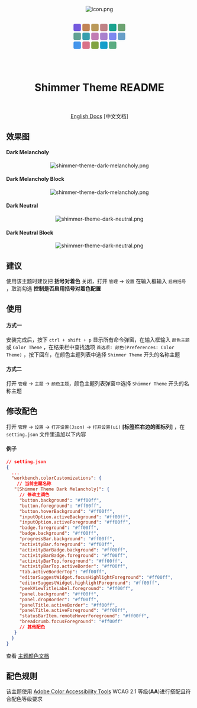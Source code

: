 <br/> <br/>

<div align="center">

![icon.png](https://i.postimg.cc/13dVCSNm/icon.png)

<br/>

<div style="display: flex; justify-content: center; align-items: center">
  <div style="display: grid; gap: 4px; grid-template-columns: repeat(6, 1fr)">
    <div style="width: 20px; height: 20px; background-color: #755ade;border-radius:4px;"></div>
    <div style="width: 20px; height: 20px; background-color: #c28455;border-radius:4px;"></div>
    <div style="width: 20px; height: 20px; background-color: #ba9959;border-radius:4px;"></div>
    <div style="width: 20px; height: 20px; background-color: #bf8286;border-radius:4px;"></div>
    <div style="width: 20px; height: 20px; background-color: #1aa38f;border-radius:4px;"></div>
    <div style="width: 20px; height: 20px; background-color: #6ca371;border-radius:4px;"></div>
    <div style="width: 20px; height: 20px; background-color: #62a193;border-radius:4px;"></div>
    <div style="width: 20px; height: 20px; background-color: #389fad;border-radius:4px;"></div>
    <div style="width: 20px; height: 20px; background-color: #c27cb3;border-radius:4px;"></div>
    <div style="width: 20px; height: 20px; background-color: #a980cd;border-radius:4px;"></div>
    <div style="width: 20px; height: 20px; background-color: #7c89f0;border-radius:4px;"></div>
    <div style="width: 20px; height: 20px; background-color: #689fc8;border-radius:4px;"></div>
    <div style="width: 20px; height: 20px; background-color: #4495eb;border-radius:4px;"></div>
    <div style="width: 20px; height: 20px; background-color: #d97189;border-radius:4px;"></div>
    <div style="width: 20px; height: 20px; background-color: #80a341;border-radius:4px;"></div>
    <div style="width: 20px; height: 20px; background-color: #149eca;border-radius:4px;"></div>
    <div style="width: 20px; height: 20px; background-color: #5aab81;border-radius:4px;"></div>
  </div>

</div>

<br/> <br/>

  <h1>Shimmer Theme README</h1>
  <br/>

[English Docs](https://github.com/tenianon/shimmer-theme/blob/main/README.md)
[中文文档]

</div>

## 效果图

#### Dark Melancholy

<div align="center">

![shimmer-theme-dark-melancholy.png](https://i.postimg.cc/x1qHKMX3/Pix-Pin-2025-05-21-05-06-31.png)

</div>

#### Dark Melancholy Block

<div align="center">

![shimmer-theme-dark-melancholy.png](https://i.postimg.cc/B651qCz4/Pix-Pin-2025-05-21-05-08-09.png)

</div>

#### Dark Neutral

<div align="center">

![shimmer-theme-dark-neutral.png](https://i.postimg.cc/wTNY3bVX/Pix-Pin-2025-05-21-05-14-24.png)

</div>

#### Dark Neutral Block

<div align="center">

![shimmer-theme-dark-neutral.png](https://i.postimg.cc/ydCZ4GvL/Pix-Pin-2025-05-21-05-08-46.png)

</div>

## 建议

使用该主题时建议把 **括号对着色** 关闭，打开 `管理` -> `设置` 在输入框输入 `启用括号` ，取消勾选 **控制是否启用括号对着色配置**

## 使用

#### 方式一

安装完成后，按下 `ctrl + shift + p` 显示所有命令弹窗，在输入框输入 `颜色主题` 或 `Color Theme` ，在结果栏中查找选项 `首选项: 颜色(Preferences: Color Theme)` ，按下回车，在颜色主题列表中选择 `Shimmer Theme` 开头的名称主题

#### 方式二

打开 `管理` -> `主题` -> `颜色主题`，颜色主题列表弹窗中选择 `Shimmer Theme` 开头的名称主题

## 修改配色

打开 `管理` -> `设置` -> `打开设置(Json)` -> `打开设置(ui)` **[标签栏右边的图标列]** ，在 `setting.json` 文件里追加以下内容

#### 例子

```json
// setting.json
{
  ...
  "workbench.colorCustomizations": {
    // 当前主题名称
   "[Shimmer Theme Dark Melancholy]": {
     // 修改主调色
     "button.background": "#ff00ff",
     "button.foreground": "#ff00ff",
     "button.hoverBackground": "#ff00ff",
     "inputOption.activeBackground": "#ff00ff",
     "inputOption.activeForeground": "#ff00ff",
     "badge.foreground": "#ff00ff",
     "badge.background": "#ff00ff",
     "progressBar.background": "#ff00ff",
     "activityBar.foreground": "#ff00ff",
     "activityBarBadge.background": "#ff00ff",
     "activityBarBadge.foreground": "#ff00ff",
     "activityBarTop.foreground": "#ff00ff",
     "activityBarTop.activeBorder": "#ff00ff",
     "tab.activeBorderTop": "#ff00ff",
     "editorSuggestWidget.focusHighlightForeground": "#ff00ff",
     "editorSuggestWidget.highlightForeground": "#ff00ff",
     "peekViewTitleLabel.foreground": "#ff00ff",
     "panel.background": "#ff00ff",
     "panel.dropBorder": "#ff00ff",
     "panelTitle.activeBorder": "#ff00ff",
     "panelTitle.activeForeground": "#ff00ff",
     "statusBarItem.remoteHoverForeground": "#ff00ff",
     "breadcrumb.focusForeground": "#ff00ff"
     // 其他配色
   }
  }
}
```

查看 [主题颜色文档](https://code.visualstudio.com/api/references/theme-color)

## 配色规则

该主题使用 [Adobe Color Accessibility Tools](https://color.adobe.com/zh/create/color-contrast-analyzer) WCAG 2.1 等级(**AA**)进行搭配且符合配色等级要求
